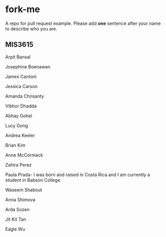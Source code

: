 # fork-me
A repo for pull request example. Please add **one** sentence after your name to describe who you are.

## MIS3615
Arpit	Bansal

Josephine Boenawan

James	Cantoni

Jessica	Carson

Amanda Chrisanty

Vibhor Dhadda

Abhay	Gohel

Lucy Gong

Andrea Keeler

Brian Kim

Anne McCormack

Zahira Perez

Paula	Prada- I was born and raised in Costa Rica and I am currently a student in Babson College. 

Waseem Shabout

Anna Shimova

Arda Sozen

Jit Kit Tan

Eagle	Wu


